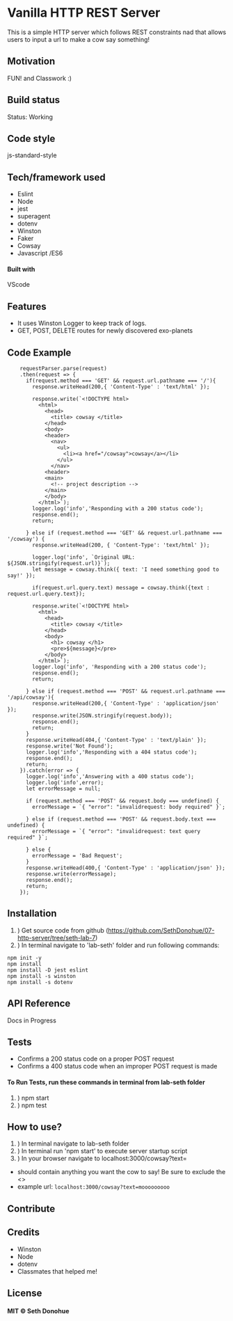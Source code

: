 # Vanilla HTTP REST Server

This is a simple HTTP server which follows REST constraints nad that allows users to input a url to make a cow say something!

## Motivation

FUN! and Classwork :)

## Build status

<!-- Build status of continus integration i.e. travis, appveyor etc. Ex.  -->
Status: Working


## Code style

js-standard-style

<!-- ## Screenshots

![Chat Room Example](https://raw.githubusercontent.com/SethDonohue/06-tcp-server/seth-lab/lab-seth/img/TCP-Chat-Server.png) -->

## Tech/framework used
- Eslint
- Node
- jest
- superagent
- dotenv
- Winston
- Faker
- Cowsay
- Javascript /ES6


#### Built with

VScode

## Features

- It uses Winston Logger to keep track of logs.
- GET, POST, DELETE routes for newly discovered exo-planets

## Code Example
```
    requestParser.parse(request)
    .then(request => {
      if(request.method === 'GET' && request.url.pathname === '/'){
        response.writeHead(200,{ 'Content-Type' : 'text/html' });

        response.write(`<!DOCTYPE html>
          <html>
            <head>
              <title> cowsay </title>  
            </head>
            <body>
            <header>
              <nav>
                <ul> 
                  <li><a href="/cowsay">cowsay</a></li>
                </ul>
              </nav>
            <header>
            <main>
              <!-- project description -->
            </main>
            </body>
          </html>`);
        logger.log('info','Responding with a 200 status code');
        response.end();
        return;

      } else if (request.method === 'GET' && request.url.pathname === '/cowsay') {
        response.writeHead(200, { 'Content-Type': 'text/html' });

        logger.log('info', `Original URL: ${JSON.stringify(request.url)}`);
        let message = cowsay.think({ text: 'I need something good to say!' });

        if(request.url.query.text) message = cowsay.think({text : request.url.query.text});          

        response.write(`<!DOCTYPE html>
          <html>
            <head>
              <title> cowsay </title>  
            </head>
            <body>
              <h1> cowsay </h1>
              <pre>${message}</pre>
            </body>
          </html>`);
        logger.log('info', 'Responding with a 200 status code');
        response.end();
        return;

      } else if (request.method === 'POST' && request.url.pathname === '/api/cowsay'){
        response.writeHead(200,{ 'Content-Type' : 'application/json' });
        response.write(JSON.stringify(request.body));
        response.end();
        return;
      }
      response.writeHead(404,{ 'Content-Type' : 'text/plain' });
      response.write('Not Found');
      logger.log('info','Responding with a 404 status code');
      response.end(); 
      return;
    }).catch(error => {
      logger.log('info','Answering with a 400 status code');
      logger.log('info',error);
      let errorMessage = null;

      if (request.method === 'POST' && request.body === undefined) {
        errorMessage = `{ "error": "invalidrequest: body required" }`;

      } else if (request.method === 'POST' && request.body.text === undefined) {
        errorMessage = `{ "error": "invalidrequest: text query required" }`;

      } else {
        errorMessage = 'Bad Request';
      }
      response.writeHead(400,{ 'Content-Type' : 'application/json' });
      response.write(errorMessage);
      response.end();
      return;
    });
```

## Installation
1. ) Get source code from github (https://github.com/SethDonohue/07-http-server/tree/seth-lab-7)
2. ) In terminal navigate to 'lab-seth' folder and run following commands:
```
npm init -y
npm install
npm install -D jest eslint 
npm install -s winston 
npm install -s dotenv
```

<!-- Provide step by step series of examples and explanations about how to get a development env running. -->

## API Reference

Docs in Progress

## Tests

- Confirms a 200 status code on a proper POST request
- Confirms a 400 status code when an improper POST request is made

#### To Run Tests, run these commands in terminal from lab-seth folder

1. ) npm start
2. ) npm test

## How to use?

1. ) In terminal navigate to lab-seth folder
2. ) In terminal run 'npm start' to execute server startup script
3. ) In your browser navigate to localhost:3000/cowsay?text=<your message here>
  - <your message here> should contain anything you want the cow to say! Be sure to exclude the <>
  - example url: 
  ```localhost:3000/cowsay?text=mooooooooo```

<!-- If people like your project they’ll want to learn how they can use it. To do so include step by step guide to use your project. -->

## Contribute

<!-- Let people know how they can contribute into your project. A contributing guideline will be a big plus. -->

## Credits

- Winston
- Node
- dotenv
- Classmates that helped me!
<!-- Give proper credits. This could be a link to any repo which inspired you to build this project, any blogposts or links to people who contrbuted in this project.

Anything else that seems useful -->

## License

#### MIT © Seth Donohue